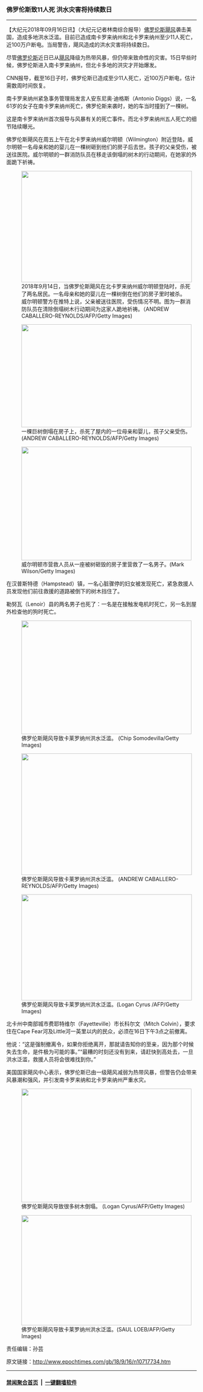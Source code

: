 ### 佛罗伦斯致11人死 洪水灾害将持续数日
------------------------

<p>【大纪元2018年09月16日讯】（大纪元记者林南综合报导）<a href="http://www.epochtimes.com/gb/tag/%E4%BD%9B%E7%BD%97%E4%BC%A6%E6%96%AF.html">佛罗伦斯</a><a href="http://www.epochtimes.com/gb/tag/%E9%A3%93%E9%A3%8E.html">飓风</a>袭击美国，造成多地洪水泛滥。目前已造成南卡罗来纳州和北卡罗来纳州至少11人死亡，近100万户断电。当局警告，飓风造成的洪水灾害将持续数日。</p>
<p>尽管<a href="http://www.epochtimes.com/gb/tag/%E4%BD%9B%E7%BD%97%E4%BC%A6%E6%96%AF.html">佛罗伦斯</a>近日已从<a href="http://www.epochtimes.com/gb/tag/%E9%A3%93%E9%A3%8E.html">飓风</a>降级为热带风暴，但仍带来致命性的灾害。15日早些时候，佛罗伦斯进入南卡罗来纳州，但北卡多地的洪灾才开始爆发。</p>
<p>CNN报导，截至16日子时，佛罗伦斯已造成至少11人死亡，近100万户断电，估计需数周时间恢复。</p>
<p>南卡罗来纳州紧急事务管理局发言人安东尼奥·迪格斯（Antonio Diggs）说，一名61岁的女子在南卡罗来纳州死亡，佛罗伦斯来袭时，她的车当时撞到了一棵树。</p>
<p>这是南卡罗来纳州首次报导与风暴有关的死亡事件。而北卡罗来纳州五人死亡的细节陆续曝光。</p>
<p>佛罗伦斯飓风在周五上午在北卡罗来纳州威尔明顿（Wilmington）附近登陆，威尔明顿一名母亲和她的婴儿在一棵树砸到他们的房子后去世。孩子的父亲受伤，被送往医院。威尔明顿的一群消防队员在移走该倒塌的树木的行动期间，在她家的外面跪下祈祷。</p>
<figure id="attachment_10717790" style="width: 451px" class="wp-caption aligncenter"><a href="http://i.epochtimes.com/assets/uploads/2018/09/GettyImages-1033173814.jpg"><img class="wp-image-10717790" src="http://i.epochtimes.com/assets/uploads/2018/09/GettyImages-1033173814-600x391.jpg" alt="" width="451" height="294" /></a><figcaption class="wp-caption-text">2018年9月14日，当佛罗伦斯飓风在北卡罗来纳州威尔明顿登陆时，杀死了两名居民。一名母亲和她的婴儿在一棵树倒在他们的房子里时被杀。 威尔明顿警方在推特上说，父亲被送往医院，受伤情况不明。图为一群消防队员在清除倒塌树木行动期间为这家人跪地祈祷。（ANDREW CABALLERO-REYNOLDS/AFP/Getty Images)</figcaption></figure>
<figure id="attachment_10717807" style="width: 450px" class="wp-caption aligncenter"><a href="http://i.epochtimes.com/assets/uploads/2018/09/GettyImages-1033174524.jpg"><img class=" wp-image-10717807" src="http://i.epochtimes.com/assets/uploads/2018/09/GettyImages-1033174524-600x363.jpg" alt="" width="450" height="272" /></a><figcaption class="wp-caption-text">一棵巨树倒塌在房子上，杀死了屋内的一位母亲和婴儿，孩子父亲受伤。 (ANDREW CABALLERO-REYNOLDS/AFP/Getty Images)</figcaption></figure>
<figure id="attachment_10717803" style="width: 450px" class="wp-caption aligncenter"><a href="http://i.epochtimes.com/assets/uploads/2018/09/GettyImages-1033172784.jpg"><img class=" wp-image-10717803" src="http://i.epochtimes.com/assets/uploads/2018/09/GettyImages-1033172784-600x400.jpg" alt="" width="450" height="300" /></a><figcaption class="wp-caption-text">威尔明顿市营救人员从一座被树砸毁的房子里营救了一名男子。(Mark Wilson/Getty Images)</figcaption></figure>
<p>在汉普斯特德（Hampstead）镇，一名心脏骤停的妇女被发现死亡，紧急救援人员发现他们前往救援的道路被倒下的树木挡住了。</p>
<p>勒努瓦（Lenoir）县的两名男子也死了：一名是在接触发电机时死亡，另一名到屋外检查他的狗时死亡。</p>
<figure id="attachment_10717808" style="width: 450px" class="wp-caption aligncenter"><a href="http://i.epochtimes.com/assets/uploads/2018/09/GettyImages-1033191768.jpg"><img class=" wp-image-10717808" src="http://i.epochtimes.com/assets/uploads/2018/09/GettyImages-1033191768-600x400.jpg" alt="" width="450" height="300" /></a><figcaption class="wp-caption-text">佛罗伦斯飓风导致卡莱罗纳州洪水泛滥。 (Chip Somodevilla/Getty Images)</figcaption></figure>
<figure id="attachment_10717809" style="width: 451px" class="wp-caption aligncenter"><a href="http://i.epochtimes.com/assets/uploads/2018/09/GettyImages-1033198936.jpg"><img class=" wp-image-10717809" src="http://i.epochtimes.com/assets/uploads/2018/09/GettyImages-1033198936-600x428.jpg" alt="" width="451" height="321" /></a><figcaption class="wp-caption-text">佛罗伦斯飓风导致卡莱罗纳州洪水泛滥。 (ANDREW CABALLERO-REYNOLDS/AFP/Getty Images)</figcaption></figure>
<figure id="attachment_10717812" style="width: 451px" class="wp-caption aligncenter"><a href="http://i.epochtimes.com/assets/uploads/2018/09/GettyImages-1033258728.jpg"><img class=" wp-image-10717812" src="http://i.epochtimes.com/assets/uploads/2018/09/GettyImages-1033258728-600x372.jpg" alt="" width="451" height="280" /></a><figcaption class="wp-caption-text">佛罗伦斯飓风导致卡莱罗纳州洪水泛滥。(Logan Cyrus /AFP/Getty Images)</figcaption></figure>
<p>北卡州中南部城市费耶特维尔（Fayetteville）市长科尔文（Mitch Colvin），要求住在Cape Fear河及L​​ittle河一英里以内的民众，必须在16日下午3点之前撤离。</p>
<p>他说：“这是强制撤离令，如果你拒绝离开，那就请告知你的至亲，因为那个时候失去生命，是件极为可能的事。”“最糟的时刻还没有到来，请赶快到高处去，一旦洪水泛滥，救援人员将会很难找到你。”</p>
<p>美国国家飓风中心表示，佛罗伦斯已由一级飓风减弱为热带风暴，但警告仍会带来风暴潮和强风，并引发南卡罗来纳和北卡罗来纳州严重水灾。</p>
<figure id="attachment_10717806" style="width: 450px" class="wp-caption aligncenter"><a href="http://i.epochtimes.com/assets/uploads/2018/09/GettyImages-1033174256.jpg"><img class=" wp-image-10717806" src="http://i.epochtimes.com/assets/uploads/2018/09/GettyImages-1033174256-600x400.jpg" alt="" width="450" height="300" /></a><figcaption class="wp-caption-text">佛罗伦斯飓风导致很多树木倒塌。 (Logan Cyrus/AFP/Getty Images)</figcaption></figure>
<figure id="attachment_10717805" style="width: 450px" class="wp-caption aligncenter"><a href="http://i.epochtimes.com/assets/uploads/2018/09/GettyImages-1033173068.jpg"><img class=" wp-image-10717805" src="http://i.epochtimes.com/assets/uploads/2018/09/GettyImages-1033173068-600x388.jpg" alt="" width="450" height="291" /></a><figcaption class="wp-caption-text">佛罗伦斯飓风导致卡莱罗纳州洪水泛滥。(SAUL LOEB/AFP/Getty Images)</figcaption></figure>
<p>责任编辑：孙芸</p>

原文链接：http://www.epochtimes.com/gb/18/9/16/n10717734.htm


------------------------
#### [禁闻聚合首页](https://github.com/gfw-breaker/banned-news/blob/master/README.md) &nbsp;|&nbsp;  [一键翻墙软件](https://github.com/gfw-breaker/nogfw/blob/master/README.md)